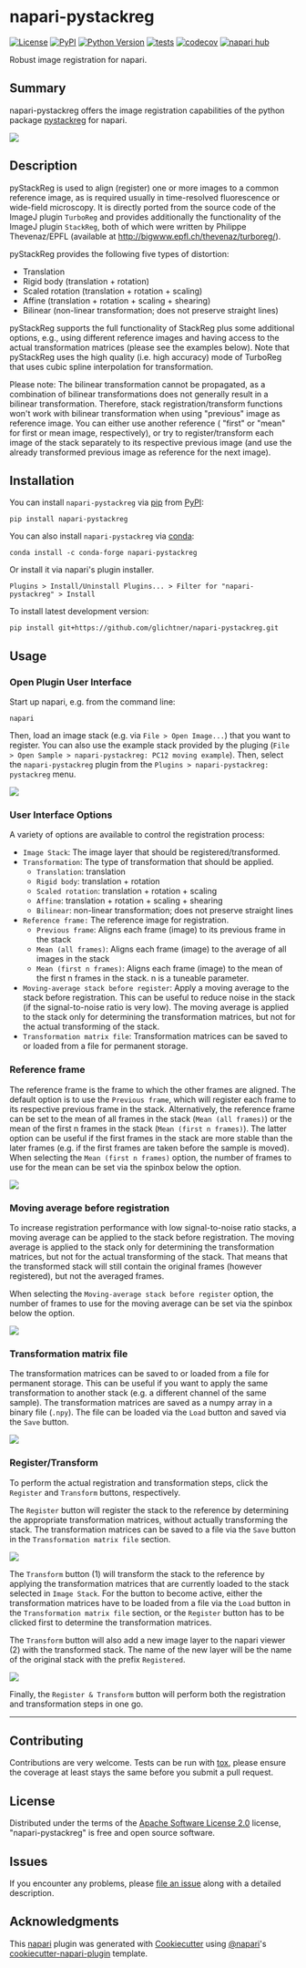 # napari-pystackreg

[![License](https://img.shields.io/pypi/l/napari-pystackreg.svg?color=green)](https://github.com/glichtner/napari-pystackreg/raw/main/LICENSE)
[![PyPI](https://img.shields.io/pypi/v/napari-pystackreg.svg?color=green)](https://pypi.org/project/napari-pystackreg)
[![Python Version](https://img.shields.io/pypi/pyversions/napari-pystackreg.svg?color=green)](https://python.org)
[![tests](https://github.com/glichtner/napari-pystackreg/workflows/tests/badge.svg)](https://github.com/glichtner/napari-pystackreg/actions)
[![codecov](https://codecov.io/gh/glichtner/napari-pystackreg/branch/main/graph/badge.svg)](https://codecov.io/gh/glichtner/napari-pystackreg)
[![napari hub](https://img.shields.io/endpoint?url=https://api.napari-hub.org/shields/napari-pystackreg)](https://napari-hub.org/plugins/napari-pystackreg)

Robust image registration for napari.

## Summary
napari-pystackreg offers the image registration capabilities of the python package
[pystackreg](https://github.com/glichtner/pystackreg) for napari.

![](https://github.com/glichtner/napari-pystackreg/raw/update-docs/docs/napari-pystackreg.gif)

## Description

pyStackReg is used to align (register) one or more images to a common reference image, as is required usually in
time-resolved fluorescence or wide-field microscopy.
It is directly ported from the source code of the ImageJ plugin ``TurboReg`` and provides additionally the
functionality of the ImageJ plugin ``StackReg``, both of which were written by Philippe Thevenaz/EPFL
(available at http://bigwww.epfl.ch/thevenaz/turboreg/).

pyStackReg provides the following five types of distortion:

- Translation
- Rigid body (translation + rotation)
- Scaled rotation (translation + rotation + scaling)
- Affine (translation + rotation + scaling + shearing)
- Bilinear (non-linear transformation; does not preserve straight lines)

pyStackReg supports the full functionality of StackReg plus some additional options, e.g., using different reference
images and having access to the actual transformation matrices (please see the examples below). Note that pyStackReg
uses the high quality (i.e. high accuracy) mode of TurboReg that uses cubic spline interpolation for transformation.

Please note: The bilinear transformation cannot be propagated, as a combination of bilinear transformations does not
generally result in a bilinear transformation. Therefore, stack registration/transform functions won't work with
bilinear transformation when using "previous" image as reference image. You can either use another reference (
"first" or "mean" for first or mean image, respectively), or try to register/transform each image of the stack
separately to its respective previous image (and use the already transformed previous image as reference for the
next image).

## Installation

You can install ``napari-pystackreg`` via [pip](https://pypi.org/project/pip/) from [PyPI](https://pypi.org/):

    pip install napari-pystackreg

You can also install ``napari-pystackreg`` via [conda](https://docs.conda.io/en/latest/):

    conda install -c conda-forge napari-pystackreg

Or install it via napari's plugin installer.

    Plugins > Install/Uninstall Plugins... > Filter for "napari-pystackreg" > Install

To install latest development version:

    pip install git+https://github.com/glichtner/napari-pystackreg.git

## Usage


### Open Plugin User Interface

Start up napari, e.g. from the command line:

    napari

Then, load an image stack (e.g. via ``File > Open Image...``) that you want to register. You can also use the example
stack provided by the pluging (``File > Open Sample > napari-pystackreg: PC12 moving example``).
Then, select the ``napari-pystackreg`` plugin from the ``Plugins > napari-pystackreg: pystackreg`` menu.

![](https://github.com/glichtner/napari-pystackreg/raw/main/docs/ui-initial.png)

### User Interface Options
A variety of options are available to control the registration process:

* `Image Stack`: The image layer that should be registered/transformed.
* `Transformation`: The type of transformation that should be applied.
  - `Translation`: translation
  - `Rigid body`: translation + rotation
  - `Scaled rotation`: translation + rotation + scaling
  - `Affine`: translation + rotation + scaling + shearing
  - `Bilinear`: non-linear transformation; does not preserve straight lines
* `Reference frame:` The reference image for registration.
  - `Previous frame`: Aligns each frame (image) to its previous frame in the stack
  - `Mean (all frames)`: Aligns each frame (image) to the average of all images in the stack
  - `Mean (first n frames)`: Aligns each frame (image) to the mean of the first n frames in the stack. n is a tuneable parameter.
* `Moving-average stack before register`: Apply a moving average to the stack before registration. This can be useful to
  reduce noise in the stack (if the signal-to-noise ratio is very low). The moving average is applied to the stack only
  for determining the transformation matrices, but not for the actual transforming of the stack.
* `Transformation matrix file`: Transformation matrices can be saved to or loaded from a file for permanent storage.

### Reference frame
The reference frame is the frame to which the other frames are aligned. The default option is to use the
`Previous frame`, which will register each frame to its respective previous frame in the stack. Alternatively, the
reference frame can be set to the mean of all frames in the stack (`Mean (all frames)`) or the mean of the first n
frames in the stack (`Mean (first n frames)`). The latter option can be useful if the first frames in the stack are more
stable than the later frames (e.g. if the first frames are taken before the sample is moved). When selecting the
`Mean (first n frames)` option, the number of frames to use for the mean can be set via the spinbox below the option.

![](https://github.com/glichtner/napari-pystackreg/raw/main/docs/ui-reference-mean-n.png)

### Moving average before registration
To increase registration performance with low signal-to-noise ratio stacks, a moving average can be applied to the
stack before registration. The moving average is applied to the stack only for determining the
transformation matrices, but not for the actual transforming of the stack. That means that the transformed stack will
still contain the original frames (however registered), but not the averaged frames.

When selecting the `Moving-average stack before register` option, the number of frames to use for the moving average can
be set via the spinbox below the option.

![](https://github.com/glichtner/napari-pystackreg/raw/main/docs/ui-moving-average.png)

### Transformation matrix file
The transformation matrices can be saved to or loaded from a file for permanent storage. This can be useful if you want
to apply the same transformation to another stack (e.g. a different channel of the same sample). The transformation
matrices are saved as a numpy array in a binary file (``.npy``). The file can be loaded via the `Load` button and saved
via the `Save` button.

![](https://github.com/glichtner/napari-pystackreg/raw/main/docs/ui-register-tmat.png)

### Register/Transform
To perform the actual registration and transformation steps, click the `Register` and `Transform` buttons, respectively.

The `Register` button will register the stack to the reference by determining the appropriate transformation matrices,
without actually transforming the stack. The transformation matrices can be saved to a file via the `Save` button in the
`Transformation matrix file` section.

![](https://github.com/glichtner/napari-pystackreg/raw/main/docs/ui-registered.png)

The `Transform` button (1) will transform the stack to the reference by applying the transformation matrices that are
currently loaded to the stack selected in `Image Stack`. For the button to become active, either the transformation
matrices have to be loaded from a file via the `Load` button in the `Transformation matrix file` section, or the
`Register` button has to be clicked first to determine the transformation matrices.

The `Transform` button will also add a new image layer to the napari viewer (2) with the transformed stack. The name of the
new layer will be the name of the original stack with the prefix `Registered`.

![](https://github.com/glichtner/napari-pystackreg/raw/main/docs/ui-transformed.png)

Finally, the `Register & Transform` button will perform both the registration and transformation steps in one go.

----------------------------------

## Contributing

Contributions are very welcome. Tests can be run with [tox], please ensure
the coverage at least stays the same before you submit a pull request.

## License

Distributed under the terms of the [Apache Software License 2.0] license,
"napari-pystackreg" is free and open source software.

## Issues

If you encounter any problems, please [file an issue] along with a detailed description.

## Acknowledgments

This [napari] plugin was generated with [Cookiecutter] using [@napari]'s [cookiecutter-napari-plugin] template.

[napari]: https://github.com/napari/napari
[Cookiecutter]: https://github.com/audreyr/cookiecutter
[@napari]: https://github.com/napari
[MIT]: http://opensource.org/licenses/MIT
[BSD-3]: http://opensource.org/licenses/BSD-3-Clause
[GNU GPL v3.0]: http://www.gnu.org/licenses/gpl-3.0.txt
[GNU LGPL v3.0]: http://www.gnu.org/licenses/lgpl-3.0.txt
[Apache Software License 2.0]: http://www.apache.org/licenses/LICENSE-2.0
[Mozilla Public License 2.0]: https://www.mozilla.org/media/MPL/2.0/index.txt
[cookiecutter-napari-plugin]: https://github.com/napari/cookiecutter-napari-plugin

[file an issue]: https://github.com/glichtner/napari-pystackreg/issues

[napari]: https://github.com/napari/napari
[tox]: https://tox.readthedocs.io/en/latest/
[pip]: https://pypi.org/project/pip/
[PyPI]: https://pypi.org/
